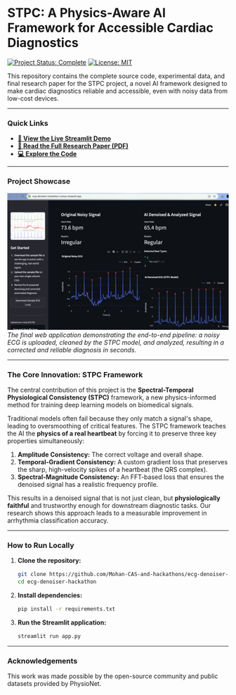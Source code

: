 # STPC: A Physics-Aware AI Framework for Accessible Cardiac Diagnostics

[![Project Status: Complete](https://img.shields.io/badge/status-complete-green.svg)](https://github.com/Mohan-CAS-and-hackathons/ecg-denoiser-hackathon)
[![License: MIT](https://img.shields.io/badge/License-MIT-yellow.svg)](https://opensource.org/licenses/MIT)

This repository contains the complete source code, experimental data, and final research paper for the STPC project, a novel AI framework designed to make cardiac diagnostics reliable and accessible, even with noisy data from low-cost devices.

---

### Quick Links
- **[🚀 View the Live Streamlit Demo](https://ecg-denoiser-hackathon-mohan.streamlit.app/)** 
- **[📄 Read the Full Research Paper (PDF)](STPC_Research_Paper.pdf)**
- **[💻 Explore the Code](src)**

---

### Project Showcase

![Final Streamlit App Screenshot](assets/app_screenshot.png)
*The final web application demonstrating the end-to-end pipeline: a noisy ECG is uploaded, cleaned by the STPC model, and analyzed, resulting in a corrected and reliable diagnosis in seconds.*

---

### The Core Innovation: STPC Framework

The central contribution of this project is the **Spectral-Temporal Physiological Consistency (STPC)** framework, a new physics-informed method for training deep learning models on biomedical signals.

Traditional models often fail because they only match a signal's shape, leading to oversmoothing of critical features. The STPC framework teaches the AI the **physics of a real heartbeat** by forcing it to preserve three key properties simultaneously:

1.  **Amplitude Consistency:** The correct voltage and overall shape.
2.  **Temporal-Gradient Consistency:** A custom gradient loss that preserves the sharp, high-velocity spikes of a heartbeat (the QRS complex).
3.  **Spectral-Magnitude Consistency:** An FFT-based loss that ensures the denoised signal has a realistic frequency profile.

This results in a denoised signal that is not just clean, but **physiologically faithful** and trustworthy enough for downstream diagnostic tasks. Our research shows this approach leads to a measurable improvement in arrhythmia classification accuracy.

---

### How to Run Locally

1.  **Clone the repository:**
    ```bash
    git clone https://github.com/Mohan-CAS-and-hackathons/ecg-denoiser-hackathon.git
    cd ecg-denoiser-hackathon
    ```

2.  **Install dependencies:**
    ```bash
    pip install -r requirements.txt
    ```

3.  **Run the Streamlit application:**
    ```bash
    streamlit run app.py
    ```

---
### Acknowledgements
This work was made possible by the open-source community and public datasets provided by PhysioNet.